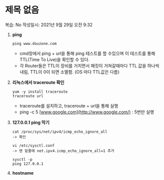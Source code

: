 # 제목 없음

복습: No
작성일시: 2021년 9월 29일 오전 9:32

1. **ping**
    
    ```
    ping www.douzone.com
    ```
    
    - cmd창에서 ping + url을 통해 ping 테스트를 할 수있으며 이 테스트를 통해 TTL(Time To Live)을 확인할 수 있다.
    - 각 Router들은 TTL이 장비를 거치면서 패킷이 거쳐갈때마다 TTL 값을 하나씩 내림, TTL이 0이 되면 소멸함. (OS 마다 TTL값은 다름)
    
2. **리눅스에서 traceroute 확인**
    
    ```
    yum -y install traceroute
    traceroute url
    ```
    
    - traceroute를 설치하고, traceroute + url을 통해 실행
    - ping -c 5 [www.google.com](http://www.google.com/) : 5번만 실행

3. **127.0.0.1 ping 막기**
    
    ```
    cat /proc/sys/net/ipv4/icmp_echo_ignore_all
    -> 확인
    
    vi /etc/sysctl.conf 
    -> 맨 밑줄에 net.ipv4.icmp_echo_ignore_all=1 추가
    
    sysctl -p
    ping 127.0.0.1
    ```
    
2.  **hostname**